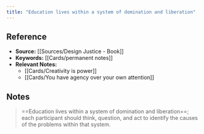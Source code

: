 ```yaml
---
title: "Education lives within a system of domination and liberation"
---
```

## Reference
- **Source:** [[Sources/Design Justice - Book]]
- **Keywords:** [[Cards/permanent notes]]
- **Relevant Notes:** 
	- [[Cards/Creativity is power]]
	- [[Cards/You have agency over your own attention]]
## Notes
> ==Education lives within a system of domination and liberation==; each participant should think, question, and act to identify the causes of the problems within that system.